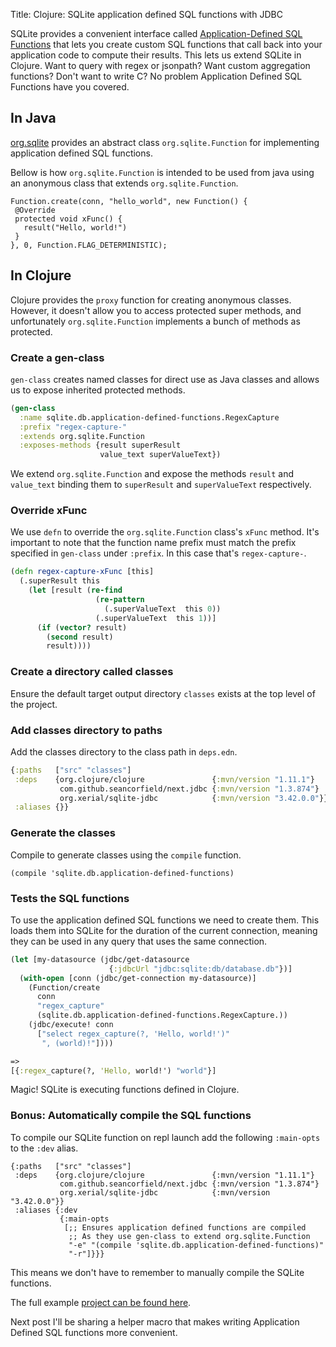 Title: Clojure: SQLite application defined SQL functions with JDBC

SQLite provides a convenient interface called [Application-Defined SQL Functions](https://www.sqlite.org/appfunc.html) that lets you create custom SQL functions that call back into your application code to compute their results. This lets us 
extend SQLite in Clojure. Want to query with regex or jsonpath? Want custom aggregation functions? Don't want to write C? No problem Application Defined SQL Functions have you covered. 

## In Java

 [org.sqlite](https://github.com/xerial/sqlite-jdbc) provides an abstract class `org.sqlite.Function` for implementing application defined  SQL functions.

Bellow is how `org.sqlite.Function` is intended to be used from java using an anonymous class that extends `org.sqlite.Function`.

```
Function.create(conn, "hello_world", new Function() {
 @Override
 protected void xFunc() {
   result("Hello, world!")
 }
}, 0, Function.FLAG_DETERMINISTIC);
```

## In Clojure

Clojure provides the `proxy` function for creating anonymous classes. However, it doesn't allow you to access protected super methods, and unfortunately `org.sqlite.Function`  implements a bunch of methods as protected.

### Create a gen-class

`gen-class` creates named classes for direct use as Java classes and allows us to expose inherited protected methods.

```Clojure
(gen-class
  :name sqlite.db.application-defined-functions.RegexCapture
  :prefix "regex-capture-"
  :extends org.sqlite.Function
  :exposes-methods {result superResult
                    value_text superValueText})
```

We extend `org.sqlite.Function` and expose the methods `result` and `value_text` binding them to `superResult` and `superValueText` respectively.

### Override xFunc

We use `defn` to override the `org.sqlite.Function` class's `xFunc` method. It's important to note that the function name prefix must match the prefix specified in `gen-class` under `:prefix`. In this case that's `regex-capture-`.

```Clojure
(defn regex-capture-xFunc [this]
  (.superResult this
    (let [result (re-find
                   (re-pattern
                     (.superValueText  this 0))
                   (.superValueText  this 1))]
      (if (vector? result)
        (second result)
        result))))
```

### Create a directory called classes

Ensure the default target output directory `classes` exists at the top level of the project.

### Add classes directory to paths

Add the classes directory to the class path in `deps.edn`.

```Clojure
{:paths   ["src" "classes"]
 :deps    {org.clojure/clojure               {:mvn/version "1.11.1"}
           com.github.seancorfield/next.jdbc {:mvn/version "1.3.874"}
           org.xerial/sqlite-jdbc            {:mvn/version "3.42.0.0"}}
 :aliases {}}
```

### Generate the classes

Compile to generate classes using the `compile` function.

```
(compile 'sqlite.db.application-defined-functions)
```

### Tests the SQL functions

To use the application defined SQL functions we need to create them. This loads them into SQLite for the duration of the current connection, meaning they can be used in any query that uses the same connection.

```Clojure
(let [my-datasource (jdbc/get-datasource
                      {:jdbcUrl "jdbc:sqlite:db/database.db"})]
  (with-open [conn (jdbc/get-connection my-datasource)]
    (Function/create
      conn
      "regex_capture"
      (sqlite.db.application-defined-functions.RegexCapture.))
    (jdbc/execute! conn
      ["select regex_capture(?, 'Hello, world!')"
       ", (world)!"])))

=>
[{:regex_capture(?, 'Hello, world!') "world"}]
```

Magic! SQLite is executing functions defined in Clojure.

### Bonus: Automatically compile the SQL functions

To compile our SQLite function on repl launch add the following `:main-opts` to
the `:dev` alias.

```
{:paths   ["src" "classes"]
 :deps    {org.clojure/clojure               {:mvn/version "1.11.1"}
           com.github.seancorfield/next.jdbc {:mvn/version "1.3.874"}
           org.xerial/sqlite-jdbc            {:mvn/version "3.42.0.0"}}
 :aliases {:dev
           {:main-opts
            [;; Ensures application defined functions are compiled
             ;; As they use gen-class to extend org.sqlite.Function
             "-e" "(compile 'sqlite.db.application-defined-functions)"
             "-r"]}}}
```

This means we don't have to remember to manually compile the SQLite functions.

The full example [project can be found here](https://github.com/andersmurphy/clj-cookbook/tree/master/sqlite/application-defined-sql-functions).

Next post I'll be sharing a helper macro that makes writing Application Defined SQL functions more convenient.
